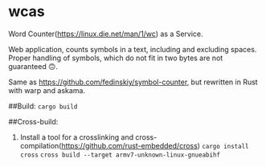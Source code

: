 # wcas
Word Counter(https://linux.die.net/man/1/wc) as a Service.

Web application, counts symbols in a text, including and excluding spaces. Proper handling of symbols, which do not fit in two bytes are not guaranteed 🙃.

Same as https://github.com/fedinskiy/symbol-counter, but rewritten in Rust with warp and askama.

##Build:
`cargo build`


##Cross-build:
1. Install a tool for a crosslinking and cross-compilation(https://github.com/rust-embedded/cross)
`cargo install cross`
`cross build --target armv7-unknown-linux-gnueabihf`

